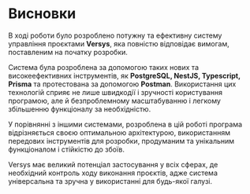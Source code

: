 # Висновки

<p>В ході роботи було розроблено потужну та ефективну систему управління проєктами <b>Versys</b>, яка повністю відповідає вимогам, поставленим на початку розробки.</p>

<p>Система була розроблена за допомогою таких нових та високеефективних інструментів, як <b>PostgreSQL, NestJS, Typescript, Prisma</b> та протестована за допомогою <b>Postman</b>. Використання цих технологій сприяє не лише швидкодії і зручності користування програмою, але й безпроблемному масштабуванню і легкому збільшенню функціоналу за необхідністю.</p>

<p>У порівнянні з іншими системами, розроблена в цій роботі програма відрізняється своєю оптимальною архітектурою, використанням передових інструментів для розробки, продуманим та унікальним функціоналом і стійкістю до збоїв.</p>

<p>Versys має великий потенціал застосування у всіх сферах, де необхідний контроль ходу виконання проєктів, адже система універсальна та зручна у використанні для будь-якої галузі.</p>
